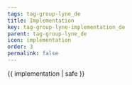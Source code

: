 ```yaml
---
tags: tag-group-lyne_de
title: Implementation
key: tag-group-lyne-implementation_de
parent: tag-group-lyne_de
icon: implementation
order: 3
permalink: false  
---
```

 {{ implementation | safe }}


